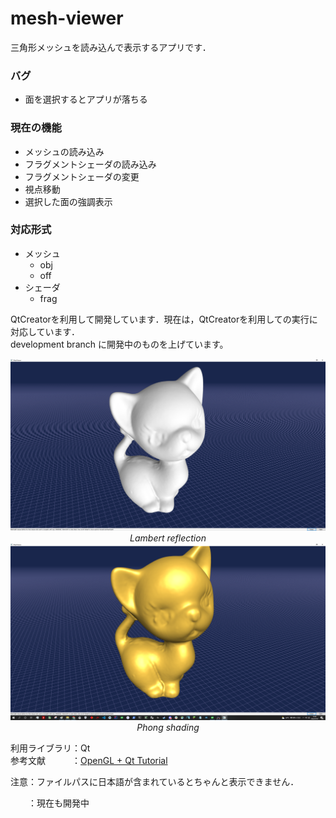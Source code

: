 # mesh-viewer
三角形メッシュを読み込んで表示するアプリです．

### バグ
- 面を選択するとアプリが落ちる

### 現在の機能
- メッシュの読み込み
- フラグメントシェーダの読み込み
- フラグメントシェーダの変更
- 視点移動
- 選択した面の強調表示

### 対応形式
- メッシュ
  - obj
  - off
- シェーダ
  - frag 

QtCreatorを利用して開発しています．現在は，QtCreatorを利用しての実行に対応しています．  
development branch に開発中のものを上げています。

<p align="center">
  <img src="image/LambertNew.PNG" width="800">
  <br>
  <em>Lambert reflection</em>
  <br>
  <img src="image/PhongNew.PNG" width="800">
  <br>
  <em>Phong shading</em>
</p>

利用ライブラリ：Qt  
参考文献　　　：[OpenGL + Qt Tutorial](https://github.com/ghorwin/OpenGLWithQt-Tutorial)

<p>注意：ファイルパスに日本語が含まれているとちゃんと表示できません．</p>
　　：現在も開発中

